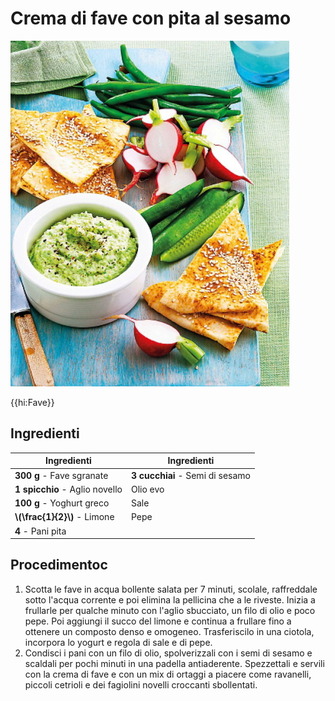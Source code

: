 # Crema di fave con pita al sesamo

![](img/Crema-di-fave-con-pita-al-sesamo.jpg)

{{hi:Fave}}

## Ingredienti

| Ingredienti                  | Ingredienti             |
| ---------------------------- | ----------------------- |
| **300 g** - Fave sgranate | **3 cucchiai** - Semi di sesamo |
| **1 spicchio** - Aglio novello | Olio evo |
| **100 g** - Yoghurt greco | Sale |
| **\\(\frac{1}{2}\\)** - Limone | Pepe |
| **4** - Pani pita | |

## Procedimentoc

1. Scotta le fave in acqua bollente salata per 7 minuti, scolale, raffreddale sotto l'acqua corrente e poi elimina la pellicina che a le riveste. Inizia a frullarle per qualche minuto con l'aglio sbucciato, un filo di olio e poco pepe. Poi aggiungi il succo del limone e continua a frullare fino a ottenere un composto denso e omogeneo. Trasferiscilo in una ciotola, incorpora lo yogurt e regola di sale e di pepe.
1. Condisci i pani con un filo di olio, spolverizzali con i semi di sesamo e scaldali per pochi minuti in una padella antiaderente. Spezzettali e servili con la crema di fave e con un mix di ortaggi a piacere come ravanelli, piccoli cetrioli e dei fagiolini novelli croccanti sbollentati.
